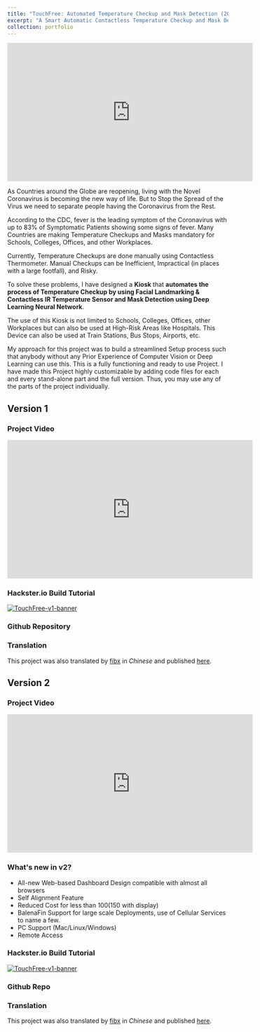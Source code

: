 ```yaml
---
title: "TouchFree: Automated Temperature Checkup and Mask Detection (2020)"
excerpt: "A Smart Automatic Contactless Temperature Checkup and Mask Detection Kiosk using Facial Landmarking and Deep Learning for under $100.<br/><br/><img src='/images/TouchFree/TouchFree-v2.jpeg'>"
collection: portfolio
---
```


<iframe width="560" height="315" src="https://www.youtube.com/embed/HFBD5NxqAko" title="YouTube video player" frameborder="0" allow="accelerometer; autoplay; clipboard-write; encrypted-media; gyroscope; picture-in-picture" allowfullscreen></iframe><br/>


As Countries around the Globe are reopening, living with the Novel Coronavirus is becoming the new way of life. But to Stop the Spread of the Virus we need to separate people having the Coronavirus from the Rest.

According to the CDC, fever is the leading symptom of the Coronavirus with up to 83% of Symptomatic Patients showing some signs of fever. Many Countries are making Temperature Checkups and Masks mandatory for Schools, Colleges, Offices, and other Workplaces.

Currently, Temperature Checkups are done manually using Contactless Thermometer. Manual Checkups can be Inefficient, Impractical (in places with a large footfall), and Risky.

To solve these problems, I have designed a **Kiosk** that **automates the process of Temperature Checkup by using Facial Landmarking & Contactless IR Temperature Sensor and Mask Detection using Deep Learning Neural Network**.

The use of this Kiosk is not limited to Schools, Colleges, Offices, other Workplaces but can also be used at High-Risk Areas like Hospitals. This Device can also be used at Train Stations, Bus Stops, Airports, etc.

My approach for this project was to build a streamlined Setup process such that anybody without any Prior Experience of Computer Vision or Deep Learning can use this. This is a fully functioning and ready to use Project. I have made this Project highly customizable by adding code files for each and every stand-alone part and the full version. Thus, you may use any of the parts of the project individually.

## Version 1
### Project Video
<iframe width="560" height="315" src="https://www.youtube.com/embed/4M4-VQM6Nvc" title="YouTube video player" frameborder="0" allow="accelerometer; autoplay; clipboard-write; encrypted-media; gyroscope; picture-in-picture" allowfullscreen></iframe><br/>

### Hackster.io Build Tutorial
<a href="https://www.hackster.io/sakshambhutani2001/touchfree-v2-contactless-temperature-and-mask-checkup-d01dc8" target="_blank">
    <img alt="TouchFree-v1-banner" src="https://www.sakshambhutani.xyz/images/TouchFree/TouchFree-v1-banner.png">
</a>

### Github Repository
<div class="github-card" data-github="saksham2001/TouchFree-v1" data-width="400" data-height="" data-theme="medium"></div>
<script src="//cdn.jsdelivr.net/github-cards/latest/widget.js"></script>

### Translation
This project was also translated by [fibx](https://mc.dfrobot.com.cn/home.php?mod=space&uid=835443) in *Chinese* and published [here](https://mc.dfrobot.com.cn/thread-306493-1-1.html).


## Version 2
### Project Video
<iframe width="560" height="315" src="https://www.youtube.com/embed/HFBD5NxqAko" title="YouTube video player" frameborder="0" allow="accelerometer; autoplay; clipboard-write; encrypted-media; gyroscope; picture-in-picture" allowfullscreen></iframe><br/>

### What's new in v2?
* All-new Web-based Dashboard Design compatible with almost all browsers
* Self Alignment Feature
* Reduced Cost for less than $100 ($150 with display)
* BalenaFin Support for large scale Deployments, use of Cellular Services to name a few.
* PC Support (Mac/Linux/Windows)
* Remote Access

### Hackster.io Build Tutorial
<a href="https://www.hackster.io/sakshambhutani2001/touchfree-automated-temperature-checkup-and-mask-detection-2cc337" target="_blank">
    <img alt="TouchFree-v1-banner" src="https://www.sakshambhutani.xyz/images/TouchFree/TouchFree-v2-banner.png">
</a>

### Github Repo
<div class="github-card" data-github="saksham2001/TouchFree-v2" data-width="400" data-height="" data-theme="medium"></div>
<script src="//cdn.jsdelivr.net/github-cards/latest/widget.js"></script>

### Translation
This project was also translated by [fibx](https://mc.dfrobot.com.cn/home.php?mod=space&uid=835443) in *Chinese* and published [here](https://mc.dfrobot.com.cn/thread-306516-1-1.html).